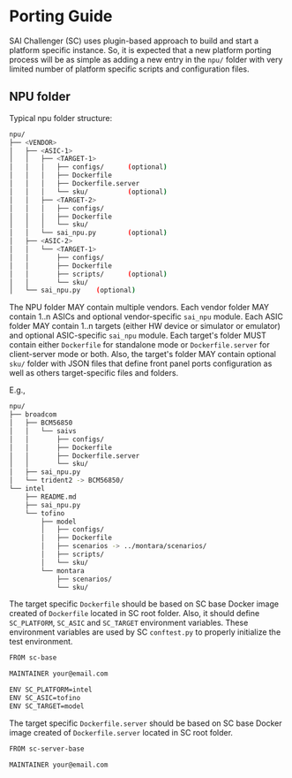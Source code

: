 # Porting Guide

SAI Challenger (SC) uses plugin-based approach to build and start a platform specific instance. So, it is expected that a new platform porting process will be as simple as adding a new entry in the `npu/` folder with very limited number of platform specific scripts and configuration files.

## NPU folder

Typical npu folder structure:
```sh
npu/
├── <VENDOR>
│   ├── <ASIC-1>
│   │   ├── <TARGET-1>
│   │   │   ├── configs/      (optional)
│   │   │   ├── Dockerfile
│   │   │   ├── Dockerfile.server
│   │   │   └── sku/          (optional)
│   │   ├── <TARGET-2>
│   │   │   ├── configs/
│   │   │   ├── Dockerfile
│   │   │   └── sku/
│   │   └── sai_npu.py        (optional)
│   ├── <ASIC-2>
│   │   └── <TARGET-1>
│   │       ├── configs/
│   │       ├── Dockerfile
│   │       ├── scripts/      (optional)
│   │       └── sku/
│   └── sai_npu.py    (optional)
```

The NPU folder MAY contain multiple vendors. Each vendor folder MAY contain 1..n ASICs and optional vendor-specific `sai_npu` module. Each ASIC folder MAY contain 1..n targets (either HW device or simulator or emulator) and optional ASIC-specific `sai_npu` module. Each target's folder MUST contain either `Dockerfile` for standalone mode or `Dockerfile.server` for client-server mode or both. Also, the target's folder MAY contain optional `sku/` folder with JSON files that define front panel ports configuration as well as others target-specific files and folders.

E.g.,
```sh
npu/
├── broadcom
│   ├── BCM56850
│   │   └── saivs
│   │       ├── configs/
│   │       ├── Dockerfile
│   │       ├── Dockerfile.server
│   │       └── sku/
│   ├── sai_npu.py
│   └── trident2 -> BCM56850/
└── intel
    ├── README.md
    ├── sai_npu.py
    └── tofino
        ├── model
        │   ├── configs/
        │   ├── Dockerfile
        │   ├── scenarios -> ../montara/scenarios/
        │   ├── scripts/
        │   └── sku/
        └── montara
            ├── scenarios/
            └── sku/
```

The target specific `Dockerfile` should be based on SC base Docker image created of `Dockerfile` located in SC root folder. Also, it should define `SC_PLATFORM`, `SC_ASIC` and `SC_TARGET` environment variables. These environment variables are used by SC `conftest.py` to properly initialize the test environment.
```sh
FROM sc-base

MAINTAINER your@email.com

ENV SC_PLATFORM=intel
ENV SC_ASIC=tofino
ENV SC_TARGET=model
```

The target specific `Dockerfile.server` should be based on SC base Docker image created of `Dockerfile.server` located in SC root folder.
```sh
FROM sc-server-base

MAINTAINER your@email.com
```

